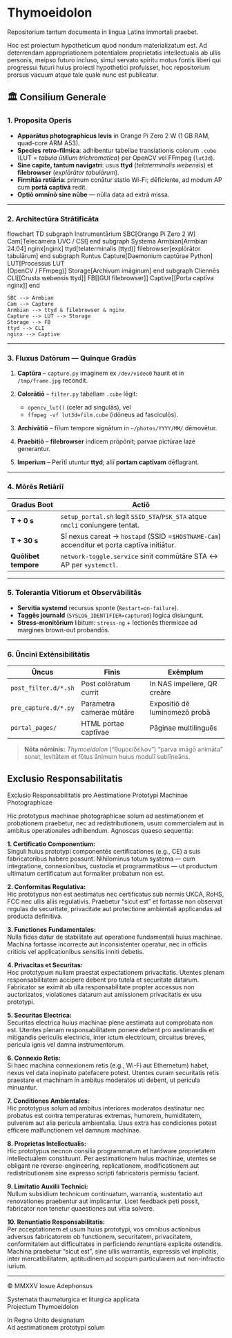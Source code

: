 # Thymoeidolon

Repositorium tantum documenta in lingua Latina immortali praebet.

Hoc est proiectum hypotheticum quod nondum materializatum est. Ad deterrendam appropriationem potentialem proprietatis intellectualis ab ullis personis, meipso futuro incluso, simul servato spiritu motus fontis liberi qui progressui futuri huius proiecti hypothetici profuisset, hoc repositorium prorsus vacuum atque tale quale nunc est publicatur.

## 🏛️  Consilium Generale

### 1. Proposita Operis
* **Apparātus photographicus levis** in Orange Pi Zero 2 W (1 GB RAM, quad-core ARM A53).  
* **Species retro-filmica**: adhibentur tabellae translationis colorum `.cube` (LUT = *tabula ūtilium trichromatica*) per OpenCV vel FFmpeg (`lut3d`).  
* **Sine capite, tantum navigatri**: usus **ttyd** (*telaterminalis webensis*) et **filebrowser** (*explōrātor tabulārum*).  
* **Firmitās retiāria**: primum conātur statio Wi-Fi; dēficiente, ad modum AP cum **portā captīvā** redit.  
* **Optiō omnīnō sine nūbe** — nūlla data ad extrā missa.  

---

### 2. Architectūra Strātificāta

flowchart TD
    subgraph Instrumentārium
        SBC[Orange Pi Zero 2 W]
        Cam[Telecamera UVC / CSI]
    end
    subgraph Systema
        Armbian[Armbian 24.04]
        nginx[nginx]
        ttyd[telaterminalis (ttyd)]
        filebrowser[explōrātor tabulārum]
    end
    subgraph Runtus
        Capture[Daemonium captūrae Python]
        LUT[Processus LUT<br>(OpenCV / FFmpeg)]
        Storage[Archivum imāginum]
    end
    subgraph Cliennēs
        CLI[[Crusta webensis ttyd]]
        FB[[GUI filebrowser]]
        Captive[[Porta captīva nginx]]
    end

    SBC --> Armbian
    Cam --> Capture
    Armbian --> ttyd & filebrowser & nginx
    Capture --> LUT --> Storage
    Storage --> FB
    ttyd --> CLI
    nginx --> Captive


---

### 3. Fluxus Datōrum — Quinque Gradūs

1. **Captūra** – `capture.py` imaginem ex `/dev/video0` haurit et in `/tmp/frame.jpg` recondit.
2. **Colorātiō** – `filter.py` tabellam `.cube` lēgit:

   * `opencv_lut()` (celer ad singulās), vel
   * `ffmpeg -vf lut3d=film.cube` (idōneus ad fasciculōs).
3. **Archivātiō** – fīlum tempore signātum in `~/photos/YYYY/MM/` dēmovētur.
4. **Praebitiō** – **filebrowser** indicem prōpōnit; parvae pictūrae lazē generantur.
5. **Imperium** – Perītī utuntur **ttyd**; aliī **portam captīvam** dēflagrant.

---

### 4. Mōrēs Retiāriī

| Gradus Boot          | Actiō                                                                                      |
| -------------------- | ------------------------------------------------------------------------------------------ |
| **T + 0 s**          | `setup_portal.sh` legit `SSID_STA`/`PSK_STA` atque `nmcli` coniungere tentat.              |
| **T + 30 s**         | Sī nexus careat → `hostapd` (SSID =`$HOSTNAME-Cam`) accenditur et porta captīva initiātur. |
| **Quōlibet tempore** | `network-toggle.service` sinit commūtāre STA ↔ AP per `systemctl`.                         |

---

### 5. Tolerantia Vitiorum et Observābilitās

* **Servitia systemd** recursus sponte (`Restart=on-failure`).
* **Taggēs journald** (`SYSLOG_IDENTIFIER=captured`) logica disiungunt.
* **Stress-monitōrium** libitum: `stress-ng` + lectionēs thermicae ad margines brown-out probandōs.

---

### 6. Ūncinī Extēnsibilitātis

| Ūncus                | Fīnis                    | Exēmplum                      |
| -------------------- | ------------------------ | ----------------------------- |
| `post_filter.d/*.sh` | Post colōratum currit    | In NAS impellere, QR creāre   |
| `pre_capture.d/*.py` | Parametra camerae mūtāre | Expositiō dē luminomezō probā |
| `portal_pages/`      | HTML portae captīvae     | Pāginae multilinguēs          |

> **Nōta nōminis:** *Thymoeidolon* (“θυμοειδέλον”) “parva imāgō animāta” sonat, levitātem et fōtus ānimum huius modulī sublīneāns.



## Exclusio Responsabilitatis

<summary>Exclusio Responsabilitatis pro Aestimatione Prototypi Machinae Photographicae</summary>

Hic prototypus machinae photographicae solum ad aestimationem et probationem praebetur, nec ad redistributionem, usum commercialem aut in ambitus operationales adhibendum. Agnoscas quaeso sequentia:

**1. Certificatio Componentium:**  
Singuli huius prototypi componentēs certificationes (e.g., CE) a suis fabricatoribus habere possunt. Nihilominus totum systema — cum integratione, connexionibus, custodia et programmatibus — ut productum ultimatum certificatum aut formaliter probatum non est.

**2. Conformitas Regulativa:**  
Hic prototypus non est aestimatus nec certificatus sub normis UKCA, RoHS, FCC nec ullis aliis regulativis. Praebetur “sicut est” et fortasse non observat regulas de securitate, privacitate aut protectione ambientali applicandas ad producta definitiva.

**3. Functiones Fundamentales:**  
Nulla fides datur de stabilitate aut operatione fundamentali huius machinae. Machina fortasse incorrecte aut inconsistenter operatur, nec in officiis criticis vel applicationibus sensitis inniti debetis.

**4. Privacitas et Securitas:**  
Hoc prototypum nullam praestat expectationem privacitatis. Utentes plenam responsabilitatem accipere debent pro tutela et securitate datarum. Fabricator se eximit ab ulla responsabilitate propter accessus non auctorizatos, violationes datarum aut amissionem privacitatis ex usu prototypi.

**5. Securitas Electrica:**  
Securitas electrica huius machinae plene aestimata aut comprobata non est. Utentes plenam responsabilitatem ponere debent pro aestimandis et mitigandis periculis electricis, inter ictum electricum, circuitus breves, pericula ignis vel damna instrumentorum.

**6. Connexio Retis:**  
Si haec machina connexionem retis (e.g., Wi-Fi aut Ethernetum) habet, nexus vel data inopinato patefacere potest. Utentes curam securitatis retis praestare et machinam in ambitus moderatos uti debent, ut pericula minuantur.

**7. Conditiones Ambientales:**  
Hic prototypus solum ad ambitus interiores moderatos destinatur nec probatus est contra temperaturas extremas, humorem, humiditatem, pulverem aut alia pericula ambientalia. Usus extra has condiciones potest efficere malfunctionem vel damnum machinae.

**8. Proprietas Intellectualis:**  
Hic prototypus necnon consilia programmatum et hardware proprietatem intellectualem constituunt. Per aestimationem huius machinae, utentes se obligant ne reverse-engineering, replicationem, modificationem aut redistributionem sine expresso scripti fabricatoris permissu faciant.

**9. Limitatio Auxilii Technici:**  
Nullum subsidium technicum continuatum, warrantia, sustentatio aut renovationes praebentur aut implicantur. Licet feedback peti possit, fabricator non tenetur quaestiones aut vitia solvere.

**10. Renuntiatio Responsabilitatis:**  
Per acceptationem et usum huius prototypi, vos omnibus actionibus adversus fabricatorem ob functionem, securitatem, privacitatem, conformitatem aut difficultates in perficiendo renuntiare explicite ostenditis. Machina praebetur “sicut est”, sine ullis warrantiis, expressis vel implicitis, inter mercatibilitatem, aptitudinem ad scopum particularem aut non-infractio iurium.

---

© MMXXV Iosue Adephonsus  

Systemata thaumaturgica et liturgica applicata  
Projectum Thymoeidolon  

In Regno Unito designatum  
Ad aestimationem prototypi solum
